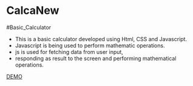 # CalcaNew
#Basic_Calculator

- This is a basic calculator developed using Html, CSS and Javascript.
- Javascript is being used to perform mathematic operations.
- js is used for fetching data from user input, 
- responding as result to the screen and performing mathematical operations.


[DEMO](https://nikhilambhore01.github.io/CalcaNew/)
